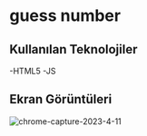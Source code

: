 
# guess number 


## Kullanılan Teknolojiler

-HTML5 
-JS



  
## Ekran Görüntüleri

![chrome-capture-2023-4-11](https://github.com/Halismelih1/NUMBER-GUESS-GAME/assets/125564176/aa1c4517-7134-415e-9cd4-1fd4b45a8218)


